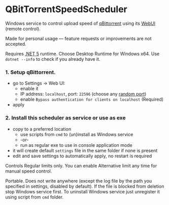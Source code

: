 # QBitTorrentSpeedScheduler
Windows service to control upload speed of [qBittorrent](https://www.qbittorrent.org/) using its [WebUI](https://github.com/qbittorrent/qBittorrent/wiki/WebUI-API-(qBittorrent-4.1)) (remote control).

Made for personal usage — feature requests or improvements are not accepted.

Requires [.NET 5](https://dotnet.microsoft.com/en-us/download/dotnet/6.0) runtime. Choose Desktop Runtime for Windows x64. Use `dotnet --info` to check if you already have it.

### 1. Setup qBittorrent. 
- go to Settings → Web UI:
  - enable it
  - IP address: `localhost`, port: `22596` (choose any [random port](https://www.random.org/integers/?num=1&min=5001&max=49151&col=5&base=10&format=html&rnd=new))
  - enable `Bypass authentication for clients on localhost` (Required)
- apply
### 2. Install this scheduler as service or use as exe
- copy to a preferred location
  - use scripts from `cmd` to (un)install as Windows service
  - -or-
  - run as regular exe to use in console application mode
- it will create default `settings` file in the same folder if none is present
- edit and save settings to automatically apply, no restart is required

Controls Regular limits only. You can enable Alternative limit any time for manual speed control. 

Portable. Does not write anywhere (except the log file by the path you specified in settings, disabled by default). If the file is blocked from deletion stop Windows service first. To uninstall Windows service just unregister it using script from `cmd` folder.
